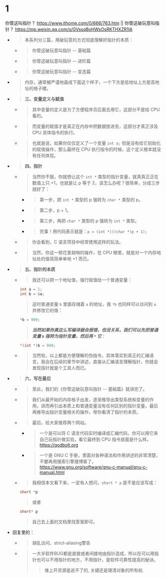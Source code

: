 
# 1

你管这叫指针？ https://www.ithome.com/0/666/763.htm || 你管这破玩意叫指针？ https://mp.weixin.qq.com/s/GVssqBoHWsOsRKTHXZR1lA
- > 本系列分三篇，用破玩意的方式彻底理解好指针的本质：
  * > 你管这破玩意叫指针 -- 基础篇
  * > 你管这破玩意叫指针 -- 进阶篇
  * > 你管这破玩意叫指针 -- 变态篇
- > 内存，通常被严谨地画成下面这个样子，一个下方是低地址上方是高地址的格子楼。
- > **三、变量定义与赋值**
  * > 其中变量的定义是为了方便程序员后面去用它，这部分不是给 CPU 看的。
  * > 而变量的赋值才是真正在内存中把数据放进去，这部分才真正涉及 CPU 具体指令的执行。
  * > 也就是说，如果你仅仅定义了一个变量 `int a;` 但是没有给它初始化的赋值操作，那么最终在 CPU 执行指令的时候，这个定义根本就没有任何体现。
- > **四、指针**
  * > 当然你不服，你就想让这个 `int *` 类型的指针变量，就真真正正在数值上只 +1，也就是让 p 等于 2，该怎么办呢？很简单，分成三步就好了：
    + > 第一步，把 `int *` 类型的 p 强转为 `char *` 类型的 p。
    + > 第二步，p + 1。
    + > 第三步，再把 `char *` 类型的 p 强转为 `int *` 类型。
    + > 完事！用代码表示就是：`p = (int *)((char *)p + 1);`
  * > 你会看到，C 语言项目中经常使用这样的玩法。
  * > 当然，你这一顿花里胡哨的操作，在 CPU 眼里，就是对一个内存地址处的值简简单单地 +1 而已。
- > **五、指针的本质**
  * > 我还可以把一个地址值，强行赋值给一个普通变量：
    ```c
    int a = 1;
    int b = &a;
    ```
    > 这时普通变量 `b` 里面存储着 `a` 的地址，我 `*b` 也同样可以访问到 `a` 并修改它的值：
    ```c
    *b = 999;
    ```
    > ***当然如果你真这么写编译器会报错，但没关系，我们可以先把普通变量 `b` 强转为指针变量，然后再 `*` 它***：
    ```c
    *(int *)b = 999;
    ```
  * > 当然啦，以上都是方便理解的伪指令，具体落实到真正的汇编语言，我会在后续的章节中讲述，直接从汇编语言理解指针，你就会发现指针就是个工具人而已。
- > **六、写在最后**
  * > 至此，我们的《你管这破玩意叫指针 -- 基础篇》就讲完了。
  * > 我们从最开始的内存格子出发，逐渐推导出类型系统和变量的作用，进而再引出本质上和普通变量没有任何区别的指针变量，最后再推导出指针变量相关的操作，带你看清了指针的本质。
  * > 最后，给大家推荐两个网站。
    + > 一个是可以将 C 语言代码实时编译成汇编代码，你可以用它来自己玩指针做实验，看它最终到 CPU 指令层面是什么样。 <br> https://godbolt.org
    + > 一个是 GNU C 手册，里面对各种语法和作用讲述的非常清楚，不要再用搜索引擎搜博客了。 <br> https://www.gnu.org/software/gnu-c-manual/gnu-c-manual.html
  * > 我相信本文看下来，一定有人想问，`short * p` 是不是应该写成：
    ```c
    short *p
    ```
    > 或者
    ```c
    short* p
    ```
    > 自己去上面的文档里找答案即可。
- 回复里的：
  * > 胡乱访问，strict-aliasing警告
  * > 一大半软件BUG都是直接或者间接地由指针造成，所以在可以用指针也可以不用指针的地方，不用指针，是软件可靠性提高的秘诀。
    >> 堆上开资源是逃不了的, 关键还是理清对象的所有权.
